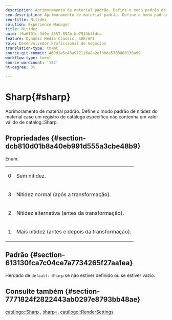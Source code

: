 ```yaml
---
description: Aprimoramento de material padrão. Define o modo padrão de nitidez do material caso um registro de catálogo específico não contenha um valor de Sharp de catálogo válido.
seo-description: Aprimoramento de material padrão. Define o modo padrão de nitidez do material caso um registro de catálogo específico não contenha um valor de Sharp de catálogo válido.
seo-title: Nitidez
solution: Experience Manager
title: Nitidez
uuid: f6a6101c-3d9e-4557-892b-be7943b4fdca
feature: Dynamic Media Classic, SDK/API
role: Desenvolvedor,Profissional de negócios
translation-type: tm+mt
source-git-commit: 469d1a5c43a972116a8a2efb0de5708800130a99
workflow-type: tm+mt
source-wordcount: '122'
ht-degree: 3%

---
```



# Sharp{#sharp}

Aprimoramento de material padrão. Define o modo padrão de nitidez do material caso um registro de catálogo específico não contenha um valor válido de catalog::Sharp.

## Propriedades {#section-dcb810d01b8a40eb991d555a3cbe48b9}

Enum.

<table id="simpletable_2D94A380BC2D4FD1A7EDD45E6EAFD1FB"> 
 <tr class="strow"> 
  <td class="stentry"> <p>0 </p></td> 
  <td class="stentry"> <p>Sem nitidez. </p></td> 
 </tr> 
 <tr class="strow"> 
  <td class="stentry"> <p>3 </p></td> 
  <td class="stentry"> <p>Nitidez normal (após a transformação). </p></td> 
 </tr> 
 <tr class="strow"> 
  <td class="stentry"> <p>2 </p></td> 
  <td class="stentry"> <p>Nitidez alternativa (antes da transformação). </p></td> 
 </tr> 
 <tr class="strow"> 
  <td class="stentry"> <p>1 </p></td> 
  <td class="stentry"> <p>Mais nitidez (antes e depois da transformação). </p> </td> 
 </tr> 
</table>

## Padrão {#section-613130fca7c04ce7a7734265f27aa1ea}

Herdado de `default::Sharp` se não estiver definido ou se estiver vazio.

## Consulte também {#section-7771824f2822443ab0297e8793bb48ae}

[catálogo::Sharp](../../../../../ir-api/material-cat/image-rendering-api-ref/c-ir-material-catalog/c-ir-material-data-reference/r-ir-sharp-dataref.md#reference-f79a14bd52474dfd8495115d398a30d0) ,  [sharp=](../../../../../ir-api/http-protocol/image-rendering-api-ref/c-ir-http-protocol-ref/c-ir-http-protocol-command-reference/r-ir-http-sharp.md#reference-acdd87f6b5de4e3a85e5d3c03022a35a),  [catálogo::RenderSettings](../../../../../ir-api/material-cat/image-rendering-api-ref/c-ir-material-catalog/c-ir-material-data-reference/r-ir-rendersettings-dataref.md#reference-9ce753ae4096455eadcc12ac064de711)
